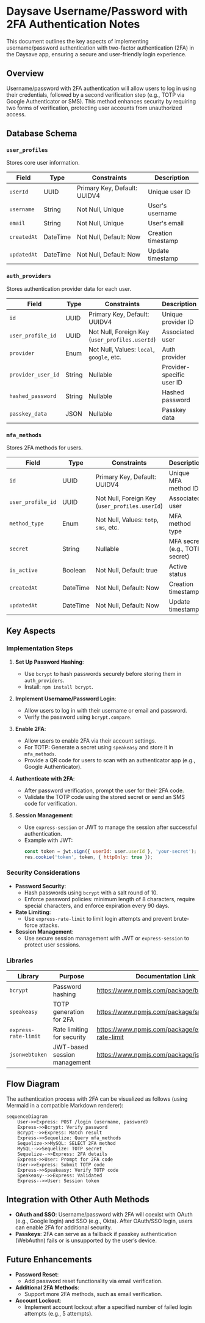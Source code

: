 # Daysave Username/Password with 2FA Authentication Notes

This document outlines the key aspects of implementing username/password authentication with two-factor authentication (2FA) in the Daysave app, ensuring a secure and user-friendly login experience.

## Overview

Username/password with 2FA authentication will allow users to log in using their credentials, followed by a second verification step (e.g., TOTP via Google Authenticator or SMS). This method enhances security by requiring two forms of verification, protecting user accounts from unauthorized access.

## Database Schema

### `user_profiles`
Stores core user information.

| Field       | Type     | Constraints               | Description         |
|-------------|----------|---------------------------|---------------------|
| `userId`    | UUID     | Primary Key, Default: UUIDV4 | Unique user ID     |
| `username`  | String   | Not Null, Unique          | User's username    |
| `email`     | String   | Not Null, Unique          | User's email       |
| `createdAt` | DateTime | Not Null, Default: Now    | Creation timestamp |
| `updatedAt` | DateTime | Not Null, Default: Now    | Update timestamp   |

### `auth_providers`
Stores authentication provider data for each user.

| Field            | Type     | Constraints               | Description         |
|------------------|----------|---------------------------|---------------------|
| `id`             | UUID     | Primary Key, Default: UUIDV4 | Unique provider ID |
| `user_profile_id`| UUID     | Not Null, Foreign Key (`user_profiles.userId`) | Associated user |
| `provider`       | Enum     | Not Null, Values: `local`, `google`, etc. | Auth provider |
| `provider_user_id`| String  | Nullable                  | Provider-specific user ID |
| `hashed_password`| String  | Nullable                  | Hashed password    |
| `passkey_data`   | JSON     | Nullable                  | Passkey data       |

### `mfa_methods`
Stores 2FA methods for users.

| Field            | Type     | Constraints               | Description         |
|------------------|----------|---------------------------|---------------------|
| `id`             | UUID     | Primary Key, Default: UUIDV4 | Unique MFA method ID |
| `user_profile_id`| UUID     | Not Null, Foreign Key (`user_profiles.userId`) | Associated user |
| `method_type`    | Enum     | Not Null, Values: `totp`, `sms`, etc. | MFA method type |
| `secret`         | String   | Nullable                  | MFA secret (e.g., TOTP secret) |
| `is_active`      | Boolean  | Not Null, Default: true   | Active status      |
| `createdAt`      | DateTime | Not Null, Default: Now    | Creation timestamp |
| `updatedAt`      | DateTime | Not Null, Default: Now    | Update timestamp   |

## Key Aspects

### Implementation Steps
1. **Set Up Password Hashing**:
   - Use `bcrypt` to hash passwords securely before storing them in `auth_providers`.
   - Install: `npm install bcrypt`.

2. **Implement Username/Password Login**:
   - Allow users to log in with their username or email and password.
   - Verify the password using `bcrypt.compare`.

3. **Enable 2FA**:
   - Allow users to enable 2FA via their account settings.
   - For TOTP: Generate a secret using `speakeasy` and store it in `mfa_methods`.
   - Provide a QR code for users to scan with an authenticator app (e.g., Google Authenticator).

4. **Authenticate with 2FA**:
   - After password verification, prompt the user for their 2FA code.
   - Validate the TOTP code using the stored secret or send an SMS code for verification.

5. **Session Management**:
   - Use `express-session` or JWT to manage the session after successful authentication.
   - Example with JWT:
     ```javascript
     const token = jwt.sign({ userId: user.userId }, 'your-secret');
     res.cookie('token', token, { httpOnly: true });
     ```

### Security Considerations
- **Password Security**:
  - Hash passwords using `bcrypt` with a salt round of 10.
  - Enforce password policies: minimum length of 8 characters, require special characters, and enforce expiration every 90 days.
- **Rate Limiting**:
  - Use `express-rate-limit` to limit login attempts and prevent brute-force attacks.
- **Session Management**:
  - Use secure session management with JWT or `express-session` to protect user sessions.

### Libraries
| Library            | Purpose                     | Documentation Link             |
|--------------------|-----------------------------|--------------------------------|
| `bcrypt`           | Password hashing            | https://www.npmjs.com/package/bcrypt |
| `speakeasy`        | TOTP generation for 2FA     | https://www.npmjs.com/package/speakeasy |
| `express-rate-limit`| Rate limiting for security  | https://www.npmjs.com/package/express-rate-limit |
| `jsonwebtoken`     | JWT-based session management| https://www.npmjs.com/package/jsonwebtoken |

## Flow Diagram

The authentication process with 2FA can be visualized as follows (using Mermaid in a compatible Markdown renderer):
```
sequenceDiagram
    User->>Express: POST /login (username, password)
    Express->>Bcrypt: Verify password
    Bcrypt-->>Express: Match result
    Express->>Sequelize: Query mfa_methods
    Sequelize->>MySQL: SELECT 2FA method
    MySQL-->>Sequelize: TOTP secret
    Sequelize-->>Express: 2FA details
    Express->>User: Prompt for 2FA code
    User->>Express: Submit TOTP code
    Express->>Speakeasy: Verify TOTP code
    Speakeasy-->>Express: Validated
    Express-->>User: Session token
```

## Integration with Other Auth Methods

- **OAuth and SSO**: Username/password with 2FA will coexist with OAuth (e.g., Google login) and SSO (e.g., Okta). After OAuth/SSO login, users can enable 2FA for additional security.
- **Passkeys**: 2FA can serve as a fallback if passkey authentication (WebAuthn) fails or is unsupported by the user’s device.

## Future Enhancements

- **Password Reset**:
  - Add password reset functionality via email verification.
- **Additional 2FA Methods**:
  - Support more 2FA methods, such as email verification.
- **Account Lockout**:
  - Implement account lockout after a specified number of failed login attempts (e.g., 5 attempts).